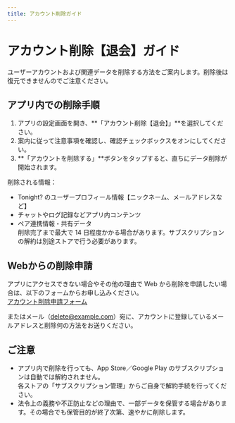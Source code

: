 ```yaml
---
title: アカウント削除ガイド
---
```


# アカウント削除【退会】ガイド

ユーザーアカウントおよび関連データを削除する方法をご案内します。削除後は復元できませんのでご注意ください。

## アプリ内での削除手順

1. アプリの設定画面を開き、**「アカウント削除【退会】」**を選択してください。
2. 案内に従って注意事項を確認し、確認チェックボックスをオンにしてください。
3. **「アカウントを削除する」**ボタンをタップすると、直ちにデータ削除が開始されます。

削除される情報：  
- Tonight? のユーザープロフィール情報【ニックネーム、メールアドレスなど】  
- チャットやログ記録などアプリ内コンテンツ  
- ペア連携情報・共有データ  
削除完了まで最大で 14 日程度かかる場合があります。サブスクリプションの解約は別途ストアで行う必要があります。

## Webからの削除申請

アプリにアクセスできない場合やその他の理由で Web から削除を申請したい場合は、以下のフォームからお申し込みください。  
[ アカウント削除申請フォーム](https://example.com/delete-account)

またはメール（delete@example.com）宛に、アカウントに登録しているメールアドレスと削除何の方法をお送りください。

## ご注意

- アプリ内で削除を行っても、App Store／Google Play のサブスクリプションは自動では解約されません。  
  各ストアの「サブスクリプション管理」からご自身で解約手続を行ってください。  
- 法令上の義務や不正防止などの理由で、一部データを保管する場合があります。その場合でも保管目的が終了次第、速やかに削除します。
